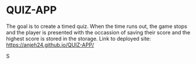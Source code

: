 # QUIZ-APP
The goal is to create a timed quiz. When the time runs out, the game stops and the player is presented with the occassion of saving their score and the highest score is stored in the storage.
Link to deployed site: https://anjeh24.github.io/QUIZ-APP/

S


